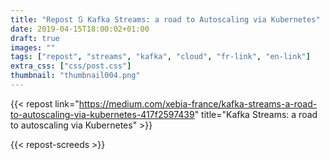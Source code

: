 ```yaml
---
title: "Repost 🔃 Kafka Streams: a road to Autoscaling via Kubernetes"
date: 2019-04-15T18:00:02+01:00
draft: true
images: ""
tags: ["repost", "streams", "kafka", "cloud", "fr-link", "en-link"]
extra_css: ["css/post.css"]
thumbnail: "thumbnail004.png"
---
```


{{< repost 
    link="https://medium.com/xebia-france/kafka-streams-a-road-to-autoscaling-via-kubernetes-417f2597439" 
    title="Kafka Streams: a road to autoscaling via Kubernetes" >}}
    
{{< repost-screeds >}} 